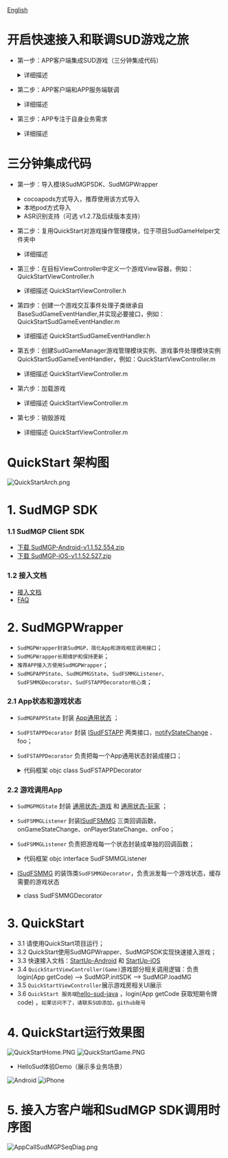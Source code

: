 [English](README_en.md)

# 开启快速接入和联调SUD游戏之旅
- 第一步：APP客户端集成SUD游戏（三分钟集成代码）
  <details>
  <summary>详细描述</summary>

      1.appId、appKey和isTestEnv=true，请使用QuickStart客户端的；
      2.iOS bundleId、Android applicationId，请使用APP客户端自己的；(接入信息表中的bundleId/applicationId)；
      3.短期令牌code，请使用QuickStart的后端服务（login/getCode获取的）；
      4.完成集成，游戏跑起来;
  
      *** SUD平台支持一个appId绑定多个bundleId和applicationId；***
      *** 填完接入信息表后，SUD会将APP的bundleId和applicationId，绑定到QuickStart的appId上，仅支持测试环境；***
  QuickStart 后端服务[hello-sud-java代码仓库](https://github.com/SudTechnology/hello-sud-java) ，`如果访问不了代码仓库，请联系SUD添加，github账号`；
  </details>

  
- 第二步：APP客户端和APP服务端联调
  <details>
  <summary>详细描述</summary>

      1.APP服务端实现4个HTTP API；（接入信息表填的）
      2.APP服务端实现login/getCode接口，获取短期令牌code；
      3.请使用APP客户端自己的appId、appKey、isTestEnv=true、bundleId(iOS)、applicationId(Android)；
      4.请使用APP自己的服务端login/getCode接口，获取短期令牌code；
      5.APP客户端和APP服务端联调5个HTTP API；
      6.完成HTTP API联调；
  </details>


- 第三步：APP专注于自身业务需求
  <details>
  <summary>详细描述</summary>

      1.参考SudMGP文档、SudMGPWrapper、QuickStart、HelloSud体验Demo（展示多场景，Custom自定义场景）；
      2.专注于APP UI交互、功能是否支持、如何实现
      比如：
      调整游戏View大小、位置；
      调整APP和游戏交互流程，UI元素是否可隐藏，按钮是否可隐藏APP实现，点击事件是否支持拦截回调；
      
      3.专注于APP业务逻辑流程、实现
      比如：
      一局游戏开始如何透传数值类型参数、Key类型参数；（结算）
  ![Android](doc/hello_sudplus_android.png)
  ![iPhone](doc/hello_sudplus_iphone.png)
  </details>
# 三分钟集成代码
- 第一步：导入模块SudMGPSDK、SudMGPWrapper

  <details>
    <summary>cocoapods方式导入，推荐使用该方式导入</summary>

      1.APP主工程Podfile文件中，添加 SudMGPWrapper 依赖;
   [Cocoapods最新集成版本](https://github.com/SudTechnology/sud-mgp-ios)
  ``` ruby
  pod 'SudMGPWrapper', '~> x.x.x'
  
  ```
      3. 执行pod install，将SudMGP SDK、SudMGPWrapper模块依赖进工程中

  </details>
  <details>
  <summary>本地pod方式导入</summary>

      1.将QuickStart同级目录下的SudMGPSDK、SudMGPWrapper两个目录所有文件及SudMGPWrapper.podspec文件拷贝到目标工程Podfile所在的目录下
      2.APP主工程Podfile文件中，添加 SudMGPWrapper 依赖;
  ``` ruby
  pod 'SudMGPWrapper', :path => '../../'
  ```
      3. 执行pod install，将SudMGP SDK、SudMGPWrapper模块依赖进工程中
  </details>
  <details>

  <summary>ASR识别支持（可选 v1.2.7及后续版本支持）</summary>

      1.APP主工程Podfile文件中，添加 ASR语音识别库 依赖;
  ``` ruby
  pod 'MicrosoftCognitiveServicesSpeech-iOS', '1.23.0'
  ```
      3. 执行pod install，将ASR语音识别库模块依赖进工程中
  </details>
  

- 第二步：复用QuickStart对游戏操作管理模块，位于项目SudGameHelper文件夹中
  <details>
  <summary>详细描述</summary>

      拷贝SudGameHelper目录，Demo工程目录路径(project->SudGameHelper):
        SudGameManager 为加载游戏、销毁游戏管理模块
        BaseSudGameEventHandler 为游戏与APP交互处理模块，应用只需创建改子类并接收定义好的游戏回调即可收到游戏各种状态回调
  </details>
  

- 第三步：在目标ViewController中定义一个游戏View容器，例如：QuickStartViewController.h
    <details>
    <summary>详细描述 QuickStartViewController.h</summary>

    ``` objc
    @interface QuickStartViewController ()
    /// 游戏加载主view
    @property(nonatomic, strong) UIView *gameView;
    ```
    </details>
  
- 第四步：创建一个游戏交互事件处理子类继承自BaseSudGameEventHandler,并实现必要接口，例如：QuickStartSudGameEventHandler.m
    <details>
    <summary>详细描述 QuickStartSudGameEventHandler.h</summary>

    ``` objc
    /// QuickStart demo实现游戏事件处理模块，接入方可以参照次处理模块，将QuickStartSudGameEventHandler改个名称并实现自己应用的即可
    /// QuickStart demo game event processing module, access can consult the processing module, the QuickStartSudGameEventHandler change a name and realize their own application
    @interface QuickStartSudGameEventHandler : BaseSudGameEventHandler
    @end
    ```
    </details>

- 第五步：创建SudGameManager游戏管理模块实例、游戏事件处理模块实例QuickStartSudGameEventHandler，例如：QuickStartViewController.m
    <details>
    <summary>详细描述 QuickStartViewController.m</summary>
    1. 返回游戏配置，主要配置游戏模式、按钮自定义等UI，如以下样例配置：

    ``` objc
    - (nonnull GameCfgModel *)onGetGameCfg {
    GameCfgModel *gameCfgModel = [GameCfgModel defaultCfgModel];
    /// 可以在此根据自身应用需要配置游戏，例如配置声音
    /// You can configure the game according to your application needs here, such as configuring the sound
    gameCfgModel.gameSoundVolume = 100;
    /// ...
    return gameCfgModel;
    }
    ```
    2. 返回游戏视图整体区域大小、安全区（顶底预留间距），如以下样例配置：

    ``` objc
    - (nonnull GameViewInfoModel *)onGetGameViewInfo {
    
    /// 应用根据自身布局需求在此配置游戏显示视图信息
    /// The application configures the game display view information here according to its layout requirements
    
    // 屏幕安全区
    // Screen Safety zone
    UIEdgeInsets safeArea = [self safeAreaInsets];
    // 状态栏高度
    // Status bar height
    CGFloat statusBarHeight = safeArea.top == 0 ? 20 : safeArea.top;
    
    GameViewInfoModel *m = [[GameViewInfoModel alloc] init];
    CGRect gameViewRect = self.loadConfigModel.gameView.bounds;

    // 游戏展示区域
    // Game display area
    m.view_size.width = gameViewRect.size.width;
    m.view_size.height = gameViewRect.size.height;
    // 游戏内容布局安全区域，根据自身业务调整顶部间距
    // Game content layout security area, adjust the top spacing according to their own business
    // 顶部间距
    // top spacing
    m.view_game_rect.top = (statusBarHeight + 80);
    // 左边
    // Left
    m.view_game_rect.left = 0;
    // 右边
    // Right
    m.view_game_rect.right = 0;
    // 底部安全区域
    // Bottom safe area
    m.view_game_rect.bottom = (safeArea.bottom + 100);
    return m;
    }
    ```

    3. 返回游戏加载时code，<font color=Red>此接口接入方必须继承实现，通过自身应用接口去获取加载游戏时需要code码</font>

    ``` objc
    - (void)onGetCode:(NSString *)userId result:(void (^)(NSString * _Nonnull))result {
    
    /// 获取加载游戏的code,此处请求自己服务端接口获取code并回调返回即可
    /// Get the code of loading the game, here request your server interface to get the code and callback return
    
    if (userId.length == 0) {
        NSLog(@"用户ID不能为空");
        return;
    }
    
    /// 以下是当前demo向demo应用服务获取code的代码
    /// The following is the code that demo obtains the code from demo application service
    
    /// 此接口为QuickStart样例请求接口
    /// This interface is a QuickStart sample request interface
    NSString *getCodeUrl = @"https://mgp-hello.sudden.ltd/login/v3";
    NSDictionary *dicParam = @{@"user_id": userId};
    [self postHttpRequestWithURL:getCodeUrl param:dicParam success:^(NSDictionary *rootDict) {

        NSDictionary *dic = [rootDict objectForKey:@"data"];
        /// 这里的code用于登录游戏sdk服务器
        /// The code here is used to log in to the game sdk server
        NSString *code = [dic objectForKey:@"code"];
        int retCode = (int) [[dic objectForKey:@"ret_code"] longValue];
        result(code);

    }                    failure:^(NSError *error) {
        NSLog(@"login game server error:%@", error.debugDescription);
    }];
    
    }
    ```
    </details>
  

- 第六步：加载游戏
    <details>
    <summary>详细描述 QuickStartViewController.m</summary>


    ``` objc
    /// 加载游戏
    /// Load game
    - (void)loadGame:(int64_t)gameId {
        // 配置加载SudMGP必须参数
        // Set the required parameters for loading SudMGP
        SudGameLoadConfigModel *sudGameConfigModel = [[SudGameLoadConfigModel alloc] init];
        // 申请的应用ID
        // Application ID
        sudGameConfigModel.appId = SUDMGP_APP_ID;
        // 申请的应用key
        // Application key
        sudGameConfigModel.appKey = SUDMGP_APP_KEY;
        // 是否测试环境，测试时为YES, 发布上线设置为NO
        // Set to YES during the test and NO when publishing online
        sudGameConfigModel.isTestEnv = SUD_GAME_TEST_ENV;
        // 待加载游戏ID
        // ID of the game to be loaded
        sudGameConfigModel.gameId = gameId;
        // 指定游戏房间，相同房间号的人在同一游戏大厅中
        // Assign a game room, and people with the same room number are in the same game hall
        sudGameConfigModel.roomId = self.roomId;
        // 配置游戏内显示语言
        // Configure the in-game display language
        sudGameConfigModel.language = @"zh-CN";
        // 游戏显示的视图
        // Game display view
        sudGameConfigModel.gameView = self.gameView;
        // 当前用户ID
        // Current user id
        sudGameConfigModel.userId = QSAppPreferences.shared.currentUserID;

        [self.sudGameManager loadGame:sudGameConfigModel];
    }       
    ```
    </details>
  

- 第七步：销毁游戏
    <details>
    <summary>详细描述 QuickStartViewController.m</summary>

    ``` objc
    /// 销毁游戏
    /// Destroy game
    - (void)destroyGame {
        [self.sudGameManager destroyGame];
    }
    ```
    </details>  

# QuickStart 架构图
![QuickStartArch.png](doc/QuickStartArch.png)

# 1. SudMGP SDK
### 1.1 SudMGP Client SDK

- [下载 SudMGP-Android-v1.1.52.554.zip](https://github.com/SudTechnology/sud-mgp-android/releases)
- [下载 SudMGP-iOS-v1.1.52.527.zip](https://github.com/SudTechnology/sud-mgp-ios/releases)

### 1.2 接入文档

- [接入文档](https://docs.sud.tech/zh-CN/app/Client/API/)
- [FAQ](https://docs.sud.tech/zh-CN/app/Client/FAQ/)

# 2. SudMGPWrapper
- `SudMGPWrapper封装SudMGP，简化App和游戏相互调用接口`；
- `SudMGPWrapper长期维护和保持更新`；
- `推荐APP接入方使用SudMGPWrapper`；
- `SudMGPAPPState`、`SudMGPMGState`、`SudFSMMGListener`、`SudFSMMGDecorator`、`SudFSTAPPDecorator核心类`；

### 2.1 App状态和游戏状态
- `SudMGPAPPState` 封装 [App通用状态](https://docs.sud.tech/zh-CN/app/Client/APPFST/CommonState.html) ；
- `SudFSTAPPDecorator` 封装 [ISudFSTAPP](https://docs.sud.tech/zh-CN/app/Client/API/ISudFSTAPP.html) 两类接口，[notifyStateChange](https://docs.sud.tech/zh-CN/app/Client/APPFST/CommonState.html) 、 foo；
- `SudFSTAPPDecorator` 负责把每一个App通用状态封装成接口；
    <details>
    <summary>代码框架 objc class SudFSTAPPDecorator</summary>

    ``` objc
    /// app -> 游戏
    @interface SudFSTAPPDecorator : NSObject

    @property (nonatomic, strong) id<ISudFSTAPP> iSudFSTAPP;

    /// setI SudFSTAPP = [SudMGP loadMG:userId roomId:roomId code:code mgId:mgId language:language fsmMG:self.sudFSMMGDecorator rootView:rootView];
    - (void)setISudFSTAPP:(id<ISudFSTAPP>)iSudFSTAPP;
    ...

    /// 继续游戏
    - (void)playMG;
    /// 暂停游戏
    - (void)pauseMG;
    /// 销毁游戏
    - (void)destroyMG;
    /// 获取游戏View
    - (UIView *) getGameView;
    /// 更新code
    /// @param code 新的code
    - (void)updateCode:(NSString *) code;
    /// 传输音频数据： 传入的音频数据必须是：PCM格式，采样率：16000， 采样位数：16， 声道数： MONO
    - (void)pushAudio:(NSData *)data;
    @end
    ```
    </details>

### 2.2 游戏调用App
- `SudMGPMGState` 封装 [通用状态-游戏](https://docs.sud.tech/zh-CN/app/Client/MGFSM/CommonStateGame.html) 和 [通用状态-玩家](https://docs.sud.tech/zh-CN/app/Client/MGFSM/CommonStatePlayer.html) ；
- `SudFSMMGListener` 封装[ISudFSMMG](https://docs.sud.tech/zh-CN/app/Client/API/ISudFSMMG.html) 三类回调函数，onGameStateChange、onPlayerStateChange、onFoo；
- `SudFSMMGListener` 负责把游戏每一个状态封装成单独的回调函数；
    <details>
    <summary>代码框架 objc interface SudFSMMGListener</summary>
    
    ``` objc
    @protocol SudFSMMGListener <NSObject>

    @required
    /// 获取游戏View信息  【需要实现】
    - (void)onGetGameViewInfo:(nonnull id<ISudFSMStateHandle>)handle dataJson:(nonnull NSString *)dataJson;

    /// 短期令牌code过期  【需要实现】
    - (void)onExpireCode:(nonnull id<ISudFSMStateHandle>)handle dataJson:(nonnull NSString *)dataJson;

    /// 获取游戏Config  【需要实现】
    - (void)onGetGameCfg:(nonnull id<ISudFSMStateHandle>)handle dataJson:(nonnull NSString *)dataJson;


    @optional
    /// 游戏开始
    - (void)onGameStarted;

    /// 游戏销毁
    - (void)onGameDestroyed;

    /// 通用状态-游戏
    /// 游戏: 公屏消息状态    MG_COMMON_PUBLIC_MESSAGE
    - (void)onGameMGCommonPublicMessage:(nonnull id<ISudFSMStateHandle>)handle model:(MGCommonPublicMessageModel *)model;

    ...
    @end
    ```
    </details>

- [ISudFSMMG](https://docs.sud.tech/zh-CN/app/Client/API/ISudFSMMG.html) 的装饰类`SudFSMMGDecorator`，负责派发每一个游戏状态，缓存需要的游戏状态
    <details>
    <summary>class SudFSMMGDecorator</summary>
    
    ``` objc
    /// game -> app
    @interface SudFSMMGDecorator : NSObject <ISudFSMMG>

    typedef NS_ENUM(NSInteger, GameStateType) {
        /// 空闲
        GameStateTypeLeisure = 0,
        /// loading
        GameStateTypeLoading = 1,
        /// playing
        GameStateTypePlaying = 2,
    };

    /// 当前用户ID
    @property(nonatomic, strong, readonly)NSString *currentUserId;
    // 游戏状态枚举： GameStateType
    @property (nonatomic, assign) GameStateType gameStateType;
    /// 当前用户是否加入
    @property (nonatomic, assign) BOOL isInGame;
    /// 是否在游戏中
    @property (nonatomic, assign) BOOL isPlaying;
    
    ...

    /// 设置事件处理器
    /// @param listener 事件处理实例
    - (void)setEventListener:(id<SudFSMMGListener>)listener;
    /// 设置当前用户ID
    /// @param userId 当前用户ID
    - (void)setCurrentUserId:(NSString *)userId;
    /// 清除所有存储数组
    - (void)clearAllStates;
    /// 2MG成功回调
    - (NSString *)handleMGSuccess;
    /// 2MG失败回调
    - (NSString *)handleMGFailure;

    #pragma mark - 获取gamePlayerStateMap中最新的一个状态
    /// 获取用户加入状态
    - (BOOL)isPlayerIn:(NSString *)userId;
    /// 获取用户是否在准备中
    - (BOOL)isPlayerIsReady:(NSString *)userId;
    /// 获取用户是否在游戏中
    - (BOOL)isPlayerIsPlaying:(NSString *)userId;
    /// 获取用户是否在队长
    - (BOOL)isPlayerIsCaptain:(NSString *)userId;
    /// 获取用户是否在在绘画
    - (BOOL)isPlayerPaining:(NSString *)userId;

    #pragma mark - 获取是否存在gamePlayerStateMap中 （用于判断用户是否在游戏里了）
    /// 获取用户是否已经加入了游戏
    - (BOOL)isPlayerInGame:(NSString *)userId;
    @end
    ```
    </details>



# 3. QuickStart
- 3.1 请使用QuickStart项目运行；
- 3.2 QuickStart使用SudMGPWrapper、SudMGPSDK实现快速接入游戏；
- 3.3 快速接入文档：[StartUp-Android](https://docs.sud.tech/zh-CN/app/Client/StartUp-Android.html) 和 [StartUp-iOS](https://docs.sud.tech/zh-CN/app/Client/StartUp-iOS.html)
- 3.4 `QuickStartViewController(Game)`游戏部分相关调用逻辑：负责login(App getCode) --> SudMGP.initSDK --> SudMGP.loadMG
- 3.5 `QuickStartViewController`展示游戏房相关UI展示
- 3.6 `QuickStart 服务端`[hello-sud-java](https://github.com/SudTechnology/hello-sud-java) ，login(App getCode 获取短期令牌code) ，`如果访问不了，请联系SUD添加，github账号`

# 4. QuickStart运行效果图
![QuickStartHome.PNG](./doc/QuickStartHome.PNG)
![QuickStartGame.PNG](./doc/QuickStartGame.PNG)

- HelloSud体验Demo（展示多业务场景）

![Android](doc/hello_sudplus_android.png)
![iPhone](doc/hello_sudplus_iphone.png)

# 5. 接入方客户端和SudMGP SDK调用时序图
![AppCallSudMGPSeqDiag.png](doc/AppCallSudMGPSeqDiag.png)
